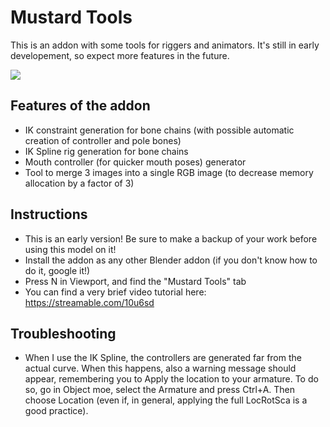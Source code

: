 # Mustard Tools

This is an addon with some tools for riggers and animators. It's still in early developement, so expect more features in the future.

![](https://ams0.files.sfmlab.com/content/content/image/script5_EgfcjNX.png)

## Features of the addon

- IK constraint generation for bone chains (with possible automatic creation of controller and pole bones)
- IK Spline rig generation for bone chains
- Mouth controller (for quicker mouth poses) generator
- Tool to merge 3 images into a single RGB image (to decrease memory allocation by a factor of 3)

## Instructions

- This is an early version! Be sure to make a backup of your work before using this model on it!
- Install the addon as any other Blender addon (if you don't know how to do it, google it!)
- Press N in Viewport, and find the "Mustard Tools" tab
- You can find a very brief video tutorial here:
https://streamable.com/10u6sd

## Troubleshooting

- When I use the IK Spline, the controllers are generated far from the actual curve.
When this happens, also a warning message should appear, remembering you to Apply the location to your armature. To do so, go in Object moe, select the Armature and press Ctrl+A. Then choose Location (even if, in general, applying the full LocRotSca is a good practice).

